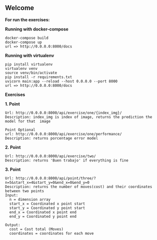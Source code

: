 ## Welcome

**For run the exercises:** 

**Running with docker-compose** 
```
docker-compose build	
docker-compose up
url => http://0.0.0.0:8000/docs
```


**Running with virtualenv** 
```
pip install virtualenv
virtualenv venv
source venv/bin/activate
pip install -r requirements.txt
uvicorn main:app --reload --host 0.0.0.0 --port 8000
url => http://0.0.0.0:8000/docs 
```


**Exercises** 

**1. Point**

```
Url: http://0.0.0.0:8000/api/exercise/one/{index_img}/
Description: index_img is index of image, returns the prediction the model for that  image

Point Optional
url: http://0.0.0.0:8000/api/exercise/one/performance/
Description: returns porcentage error model

```
**2. Point**

``` 
Url: http://0.0.0.0:8000/api/exercise/two/
Description: returns 'Buen trabajo' if everything is fine
```

**3. Point**

```
Url: http://0.0.0.0:8000/api/point/three/?n=5&start_x=4&start_y=0&end_x=0&end_y=0
Description: returns the number of moves(cost) and their coordinates between two points
Input:
  n = dimension array
  start_x = Coordinated x point start
  start_y = Coordinated y point start
  end_x = Coordinated x point end
  end_y = Coordinated y point end

Output:
  cost = Cost total (Moves)
  coordinates = coordinates for each move
```

